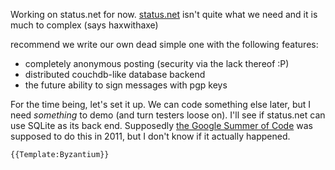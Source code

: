 Working on status.net for now. [status.net](http://status.net) isn't
quite what we need and it is much to complex (says haxwithaxe)

recommend we write our own dead simple one with the following features:

-   completely anonymous posting (security via the lack thereof :P)
-   distributed couchdb-like database backend
-   the future ability to sign messages with pgp keys

For the time being, let's set it up. We can code something else later,
but I need *something* to demo (and turn testers loose on). I'll see if
status.net can use SQLite as its back end. Supposedly [the Google Summer
of
Code](http://status.net/wiki/Google_Summer_of_Code_2011#RDBMS_backend)
was supposed to do this in 2011, but I don't know if it actually
happened.

```{=mediawiki}
{{Template:Byzantium}}
```
